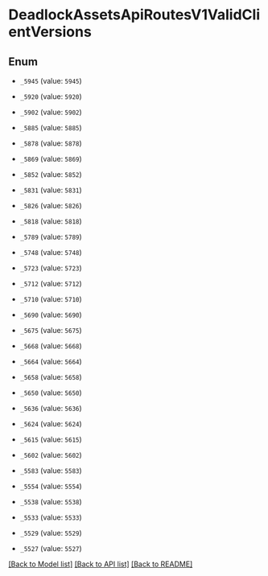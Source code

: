 # DeadlockAssetsApiRoutesV1ValidClientVersions

## Enum


* `_5945` (value: `5945`)

* `_5920` (value: `5920`)

* `_5902` (value: `5902`)

* `_5885` (value: `5885`)

* `_5878` (value: `5878`)

* `_5869` (value: `5869`)

* `_5852` (value: `5852`)

* `_5831` (value: `5831`)

* `_5826` (value: `5826`)

* `_5818` (value: `5818`)

* `_5789` (value: `5789`)

* `_5748` (value: `5748`)

* `_5723` (value: `5723`)

* `_5712` (value: `5712`)

* `_5710` (value: `5710`)

* `_5690` (value: `5690`)

* `_5675` (value: `5675`)

* `_5668` (value: `5668`)

* `_5664` (value: `5664`)

* `_5658` (value: `5658`)

* `_5650` (value: `5650`)

* `_5636` (value: `5636`)

* `_5624` (value: `5624`)

* `_5615` (value: `5615`)

* `_5602` (value: `5602`)

* `_5583` (value: `5583`)

* `_5554` (value: `5554`)

* `_5538` (value: `5538`)

* `_5533` (value: `5533`)

* `_5529` (value: `5529`)

* `_5527` (value: `5527`)


[[Back to Model list]](../README.md#documentation-for-models) [[Back to API list]](../README.md#documentation-for-api-endpoints) [[Back to README]](../README.md)


